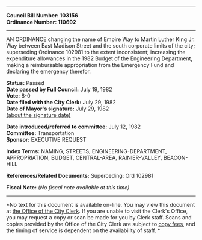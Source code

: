* * * * *  
  
**Council Bill Number: [](#h0)[](#h2)103156**   
**Ordinance Number: 110692**  
  
* * * * *  
  
AN ORDINANCE changing the name of Empire Way to Martin Luther King Jr. Way between East Madison Street and the south corporate limits of the city; superseding Ordinance 102981 to the extent inconsistent; increasing the expenditure allowances in the 1982 Budget of the Engineering Department, making a reimbursable appropriation from the Emergency Fund and declaring the emergency therefor.  
  
**Status:** Passed   
**Date passed by Full Council:** July 19, 1982   
**Vote:** 8-0   
**Date filed with the City Clerk:** July 29, 1982   
**Date of Mayor's signature:** July 29, 1982   
[(about the signature date)](/~public/approvaldate.htm)   
  
  
**Date introduced/referred to committee:** July 12, 1982   
**Committee:** Transportation   
**Sponsor:** EXECUTIVE REQUEST   
  
**Index Terms:** NAMING, STREETS, ENGINEERING-DEPARTMENT, APPROPRIATION, BUDGET, CENTRAL-AREA, RAINIER-VALLEY, BEACON-HILL  
  
**References/Related Documents:** Superceding: Ord 102981  
  
**Fiscal Note:** *(No fiscal note available at this time)*  
  
* * * * *  
  
*No text for this document is available on-line. You may view this document at [the Office of the City Clerk](http://www.seattle.gov/leg/clerk/contactUs.htm). If you are unable to visit the Clerk's Office, you may request a copy or scan be made for you by Clerk staff. Scans and copies provided by the Office of the City Clerk are subject to [copy fees](http://clerk.seattle.gov/~public/clerkfees.htm), and the timing of service is dependent on the availability of staff. *  
  
  
